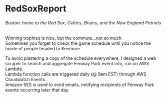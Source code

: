 # RedSoxReport

###### Boston: home to the Red Sox, Celtics, Bruins, and the New England Patriots

Winning trophies is nice, but the commute...not so much\
Sometimes you forget to check the game schedule until you notice the horde of people headed to Kenmore.

To avoid plastering a copy of the schedule everywhere, I designed a web scraper to search and aggregate Fenway Park event info, run on AWS Lambda.\
Lambda function calls are triggered daily (@ 9am EST) through AWS Cloudwatch Events.\
Amazon SES is used to send emails, notifying recipients of Fenway Park events occurring later that day.

